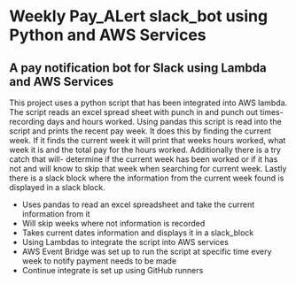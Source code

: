 # Weekly Pay_ALert slack_bot using Python and AWS Services


## A pay notification bot for Slack using Lambda and AWS Services

This project uses a python script that has been integrated into AWS lambda. The script reads an excel spread sheet with punch in and punch out times-
recording days and hours worked. Using pandas this script is read into the script and prints the recent pay week. It does this by finding the current week. 
If it finds the current week it will print that weeks hours worked, what week it is and the total pay for the hours worked. Additionally there is a try catch that will-
determine if the current week has been worked or if it has not and will know to skip that week when searching for current week. Lastly there is a slack block where the
information from the current week found is displayed in a slack block.

* Uses pandas to read an excel spreadsheet and take the current information from it
* Will skip weeks where not information is recorded
* Takes current dates information and displays it in a slack_block
* Using Lambdas to integrate the script into AWS services
* AWS Event Bridge was set up to run the script at specific time every week to notify payment needs to be made
* Continue integrate is set up using GitHub runners
